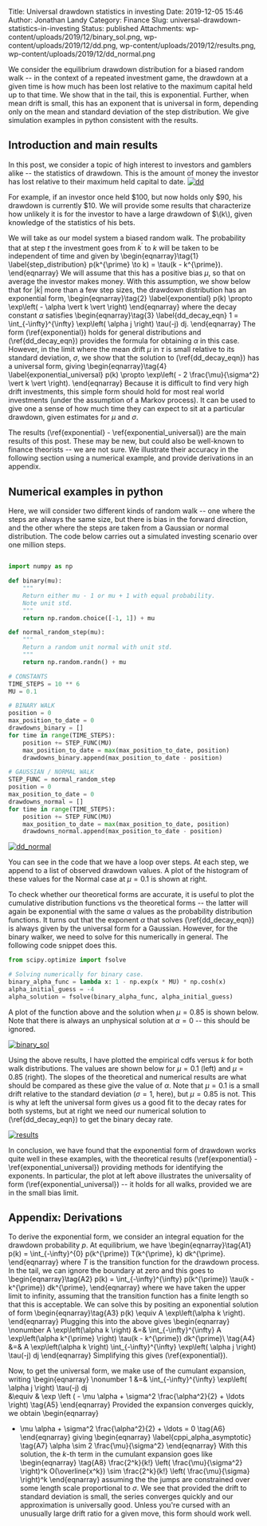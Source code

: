 Title: Universal drawdown statistics in investing
Date: 2019-12-05 15:46
Author: Jonathan Landy
Category: Finance
Slug: universal-drawdown-statistics-in-investing
Status: published
Attachments: wp-content/uploads/2019/12/binary_sol.png, wp-content/uploads/2019/12/dd.png, wp-content/uploads/2019/12/results.png, wp-content/uploads/2019/12/dd_normal.png

We consider the equilibrium drawdown distribution for a biased random walk -- in the context of a repeated investment game, the drawdown at a given time is how much has been lost relative to the maximum capital held up to that time. We show that in the tail, this is exponential. Further, when mean drift is small, this has an exponent that is universal in form, depending only on the mean and standard deviation of the step distribution. We give simulation examples in python consistent with the results.





Introduction and main results
-----------------------------

In this post, we consider a topic of high interest to investors and gamblers alike -- the statistics of drawdown. This is the amount of money the investor has lost relative to their maximum held capital to date. [![dd]({static}/wp-content/uploads/2019/12/dd.png)]({static}/wp-content/uploads/2019/12/dd.png)

For example, if an investor once held $100, but now holds only $90, his drawdown is currently $10. We will provide some results that characterize how unlikely it is for the investor to have a large drawdown of $\\(k\\), given knowledge of the statistics of his bets.

We will take as our model system a biased random walk. The probability that at step $t$ the investment goes from $k^{\prime}$ to $k$ will be taken to be independent of time and given by
\begin{eqnarray}\tag{1} \label{step_distribution}
p(k^{\prime} \to k) = \tau(k - k^{\prime}).
\end{eqnarray}
We will assume that this has a positive bias $\mu$, so that on average the investor makes money. With this assumption, we show below that for $\vert k \vert$ more than a few step sizes, the drawdown distribution has an exponential form,
\begin{eqnarray}\tag{2} \label{exponential}
p(k) \propto \exp\left( - \alpha \vert k \vert \right)
\end{eqnarray}
where the decay constant $\alpha$ satisfies
\begin{eqnarray}\tag{3} \label{dd_decay_eqn}
1 = \int_{-\infty}^{\infty} \exp\left( \alpha j \right) \tau(-j) dj.
\end{eqnarray}
The form (\ref{exponential}) holds for general distributions and (\ref{dd_decay_eqn}) provides the formula for obtaining $\alpha$ in this case. However, in the limit where the mean drift $\mu$ in $\tau$ is small relative to its standard deviation, $\sigma$, we show that the solution to (\ref{dd_decay_eqn}) has a universal form, giving
\begin{eqnarray}\tag{4} \label{exponential_universal}
p(k) \propto \exp\left( - 2 \frac{\mu}{\sigma^2} \vert k \vert \right).
\end{eqnarray}
Because it is difficult to find very high drift investments, this simple form should hold for most real world investments (under the assumption of a Markov process). It can be used to give one a sense of how much time they can expect to sit at a particular drawdown, given estimates for $\mu$ and $\sigma$.

The results (\ref{exponential} - \ref{exponential_universal}) are the main results of this post. These may be new, but could also be well-known to finance theorists -- we are not sure. We illustrate their accuracy in the following section using a numerical example, and provide derivations in an appendix.

Numerical examples in python
----------------------------

Here, we will consider two different kinds of random walk -- one where the steps are always the same size, but there is bias in the forward direction, and the other where the steps are taken from a Gaussian or normal distribution. The code below carries out a simulated investing scenario over one million steps.

```python

import numpy as np

def binary(mu):
    """
    Return either mu - 1 or mu + 1 with equal probability.
    Note unit std.
    """
    return np.random.choice([-1, 1]) + mu

def normal_random_step(mu):
    """
    Return a random unit normal with unit std.
    """
    return np.random.randn() + mu

# CONSTANTS
TIME_STEPS = 10 ** 6
MU = 0.1

# BINARY WALK
position = 0
max_position_to_date = 0
drawdowns_binary = []
for time in range(TIME_STEPS):
    position += STEP_FUNC(MU)
    max_position_to_date = max(max_position_to_date, position)
    drawdowns_binary.append(max_position_to_date - position)

# GAUSSIAN / NORMAL WALK
STEP_FUNC = normal_random_step
position = 0
max_position_to_date = 0
drawdowns_normal = []
for time in range(TIME_STEPS):
    position += STEP_FUNC(MU)
    max_position_to_date = max(max_position_to_date, position)
    drawdowns_normal.append(max_position_to_date - position)

```
[![dd_normal]({static}/wp-content/uploads/2019/12/dd_normal.png)]({static}/wp-content/uploads/2019/12/dd_normal.png)

You can see in the code that we have a loop over steps. At each step, we append to a list of observed drawdown values. A plot of the histogram of these values for the Normal case at $\mu = 0.1$ is shown at right.

To check whether our theoretical forms are accurate, it is useful to plot the cumulative distribution functions vs the theoretical forms -- the latter will again be exponential with the same $\alpha$ values as the probability distribution functions. It turns out that the exponent $\alpha$ that solves (\ref{dd_decay_eqn}) is always given by the universal form for a Gaussian. However, for the binary walker, we need to solve for this numerically in general. The following code snippet does this.

```python
from scipy.optimize import fsolve

# Solving numerically for binary case.
binary_alpha_func = lambda x: 1 - np.exp(x * MU) * np.cosh(x)
alpha_initial_guess = -4
alpha_solution = fsolve(binary_alpha_func, alpha_initial_guess)
```
A plot of the function above and the solution when $\mu = 0.85$ is shown below. Note that there is always an unphysical solution at $\alpha =0$ -- this should be ignored.

[![binary_sol]({static}/wp-content/uploads/2019/12/binary_sol.png)]({static}/wp-content/uploads/2019/12/binary_sol.png)

Using the above results, I have plotted the empirical cdfs versus $k$ for both walk distributions. The values are shown below for $\mu = 0.1$ (left) and $\mu = 0.85$ (right). The slopes of the theoretical and numerical results are what should be compared as these give the value of $\alpha$. Note that $\mu = 0.1$ is a small drift relative to the standard deviation ($\sigma = 1$, here), but $\mu = 0.85$ is not. This is why at left the universal form gives us a good fit to the decay rates for both systems, but at right we need our numerical solution to (\ref{dd_decay_eqn}) to get the binary decay rate.

[![results]({static}/wp-content/uploads/2019/12/results.png)]({static}/wp-content/uploads/2019/12/results.png)

In conclusion, we have found that the exponential form of drawdown works quite well in these examples, with the theoretical results (\ref{exponential} - \ref{exponential_universal}) providing methods for identifying the exponents. In particular, the plot at left above illustrates the universality of form (\ref{exponential_universal}) -- it holds for all walks, provided we are in the small bias limit.

Appendix: Derivations
---------------------

To derive the exponential form, we consider an integral equation for the drawdown probability $p$. At equilibrium, we have
\begin{eqnarray}\tag{A1}
p(k) = \int_{-\infty}^{0} p(k^{\prime}) T(k^{\prime}, k) dk^{\prime}.
\end{eqnarray}
where $T$ is the transition function for the drawdown process. In the tail, we can ignore the boundary at zero and this goes to
\begin{eqnarray}\tag{A2}
p(k) = \int_{-\infty}^{\infty} p(k^{\prime}) \tau(k - k^{\prime}) dk^{\prime},
\end{eqnarray}
where we have taken the upper limit to infinity, assuming that the transition function has a finite length so that this is acceptable. We can solve this by positing an exponential solution of form
\begin{eqnarray}\tag{A3}
p(k) \equiv A \exp\left(\alpha k \right).
\end{eqnarray}
Plugging this into the above gives
\begin{eqnarray} \nonumber
A \exp\left(\alpha k \right) &=& \int_{-\infty}^{\infty} A \exp\left(\alpha k^{\prime} \right) \tau(k - k^{\prime}) dk^{\prime}\ \tag{A4}
&=& A \exp\left(\alpha k \right) \int_{-\infty}^{\infty} \exp\left( \alpha j \right) \tau(-j) dj
\end{eqnarray}
Simplifying this gives (\ref{exponential}).

Now, to get the universal form, we make use of the cumulant expansion, writing
\begin{eqnarray} \nonumber
1 &=& \int_{-\infty}^{\infty} \exp\left( \alpha j \right) \tau(-j) dj \
&\equiv & \exp \left ( - \mu \alpha + \sigma^2 \frac{\alpha^2}{2} + \ldots \right) \tag{A5}
\end{eqnarray}
Provided the expansion converges quickly, we obtain
\begin{eqnarray}
- \mu \alpha + \sigma^2 \frac{\alpha^2}{2} + \ldots = 0 \tag{A6}
\end{eqnarray}
giving
\begin{eqnarray} \label{cppi_alpha_asymptotic} \tag{A7}
\alpha \sim 2 \frac{\mu}{\sigma^2}
\end{eqnarray}
With this solution, the $k$-th term in the cumulant expansion goes like
\begin{eqnarray} \tag{A8}
\frac{2^k}{k!} \left( \frac{\mu}{\sigma^2} \right)^k O(\overline{x^k}) \sim \frac{2^k}{k!} \left( \frac{\mu}{\sigma} \right)^k
\end{eqnarray}
assuming the the jumps are constrained over some length scale proportional to $\sigma$. We see that provided the drift to standard deviation is small, the series converges quickly and our approximation is universally good. Unless you're cursed with an unusually large drift ratio for a given move, this form should work well.
